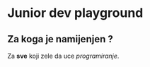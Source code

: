 # Junior dev playground 

## Za koga je namijenjen ?

Za **sve** koji zele da uce *programiranje*. 
